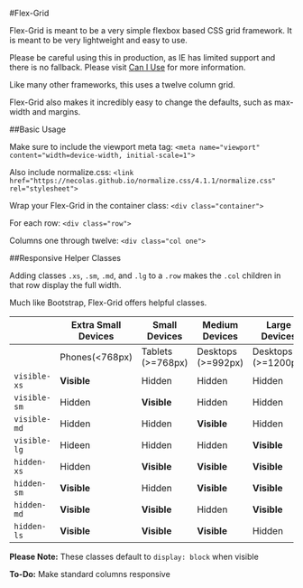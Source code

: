 #Flex-Grid

Flex-Grid is meant to be a very simple flexbox based CSS grid framework. It is meant to be very lightweight and easy to use.

Please be careful using this in production, as IE has limited support and there is no fallback. Please visit [Can I Use](http://caniuse.com/#search=flex) for more information.

Like many other frameworks, this uses a twelve column grid. 

Flex-Grid also makes it incredibly easy to change the defaults, such as max-width and margins.

##Basic Usage

Make sure to include the viewport meta tag:
```<meta name="viewport" content="width=device-width, initial-scale=1">```

Also include normalize.css:
```<link href="https://necolas.github.io/normalize.css/4.1.1/normalize.css" rel="stylesheet">```

Wrap your Flex-Grid in the container class: ```<div class="container">```

For each row: ```<div class="row">```

Columns one through twelve: ```<div class="col one">```

##Responsive Helper Classes

Adding classes ```.xs```, ```.sm```, ```.md```, and ```.lg``` to a ```.row``` makes the ```.col``` children in that row display the full width.

Much like Bootstrap, Flex-Grid offers helpful classes. 

|                  | **Extra Small Devices** | **Small Devices** | **Medium Devices** | **Large Devices**   |
| ---------------- | ----------------------- | ----------------- | ------------------ | ------------------- |
|                  | Phones(<768px)          | Tablets (>=768px) | Desktops (>=992px) | Desktops (>=1200px) |
| ```visible-xs``` | **Visible**             | Hidden            | Hidden             | Hidden              |
| ```visible-sm``` | Hidden                  | **Visible**       | Hidden             | Hidden              |
| ```visible-md``` | Hidden                  | Hidden            | **Visible**        | Hidden              |
| ```visible-lg``` | Hideen                  | Hidden            | Hidden             | **Visible**         |
| ```hidden-xs```  | Hidden                  | **Visible**       | **Visible**        | **Visible**         |
| ```hidden-sm```  | **Visible**             | Hidden            | **Visible**        | **Visible**         |
| ```hidden-md```  | **Visible**             | **Visible**       | Hidden             | **Visible**         |
| ```hidden-ls```  | **Visible**             | **Visible**       | **Visible**        | Hidden              |


**Please Note:** These classes default to ```display: block``` when visible


**To-Do:**
Make standard columns responsive